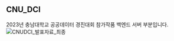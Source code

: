 ## CNU_DCI
2023년 충남대학교 공공데이터 경진대회 참가작품 백엔드 서버 부분입니다.
![CNUDCI_발표자료_최종](https://github.com/user-attachments/assets/1b393d41-20f4-4b69-904d-a00f2a4f75a6)
